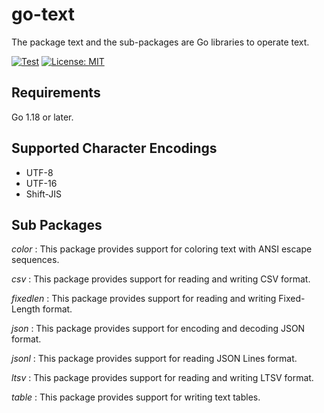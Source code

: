 # go-text

The package text and the sub-packages are Go libraries to operate text.

[![Test](https://github.com/mithrandie/go-text/actions/workflows/test.yml/badge.svg)](https://github.com/mithrandie/go-text/actions/workflows/test.yml)
[![License: MIT](https://img.shields.io/badge/License-MIT-lightgrey.svg)](https://opensource.org/licenses/MIT)

## Requirements

Go 1.18 or later.

## Supported Character Encodings
- UTF-8
- UTF-16
- Shift-JIS

## Sub Packages
_color_
: This package provides support for coloring text with ANSI escape sequences.

_csv_
: This package provides support for reading and writing CSV format.

_fixedlen_
: This package provides support for reading and writing Fixed-Length format.

_json_
: This package provides support for encoding and decoding JSON format.

_jsonl_
: This package provides support for reading JSON Lines format.

_ltsv_
: This package provides support for reading and writing LTSV format.

_table_
: This package provides support for writing text tables.
